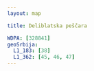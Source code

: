 ```yaml
---
layout: map

title: Deliblatska peščara

WDPA: [328841]
geoSrbija:
  L1_183: [38]
  L1_362: [45, 46, 47]
---
```

